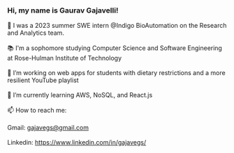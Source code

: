 ### Hi, my name is Gaurav Gajavelli!<br>

👋 I was a 2023 summer SWE intern @Indigo BioAutomation on the Research and Analytics team.<br><br>
📚 I'm a sophomore studying Computer Science and Software Engineering at Rose-Hulman Institute of Technology<br><br>
🔭 I’m working on web apps for students with dietary restrictions and a more resilient YouTube playlist<br><br>
🌱 I’m currently learning AWS, NoSQL, and React.js<br><br>
📫 How to reach me:<br><br>
Gmail: gajavegs@gmail.com<br><br>
Linkedin: https://www.linkedin.com/in/gajavegs/
